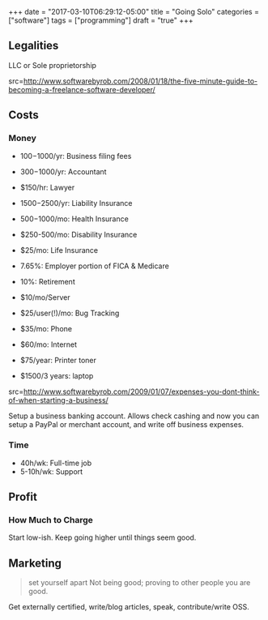+++
date = "2017-03-10T06:29:12-05:00"
title = "Going Solo"
categories = ["software"]
tags = ["programming"]
draft = "true"
+++
## Legalities
LLC or Sole proprietorship

src=http://www.softwarebyrob.com/2008/01/18/the-five-minute-guide-to-becoming-a-freelance-software-developer/

## Costs
### Money
* $100-$1000/yr: Business filing fees
* $300-$1000/yr: Accountant
* $150/hr: Lawyer
* $1500-$2500/yr: Liability Insurance
* $500-$1000/mo: Health Insurance
* $250-500/mo: Disability Insurance
* $25/mo: Life Insurance
* 7.65%: Employer portion of FICA & Medicare
* 10%: Retirement

* $10/mo/Server
* $25/user(!)/mo: Bug Tracking
* $35/mo: Phone
* $60/mo: Internet
* $75/year: Printer toner
* $1500/3 years: laptop

src=http://www.softwarebyrob.com/2009/01/07/expenses-you-dont-think-of-when-starting-a-business/

Setup a business banking account. Allows check cashing and now you can setup a
PayPal or merchant account, and write off business expenses.

### Time
* 40h/wk: Full-time job
* 5-10h/wk: Support

## Profit
### How Much to Charge
Start low-ish. Keep going higher until things seem good.

## Marketing
> set yourself apart
Not being good; proving to other people you are good.

Get externally certified, write/blog articles, speak, contribute/write OSS.
